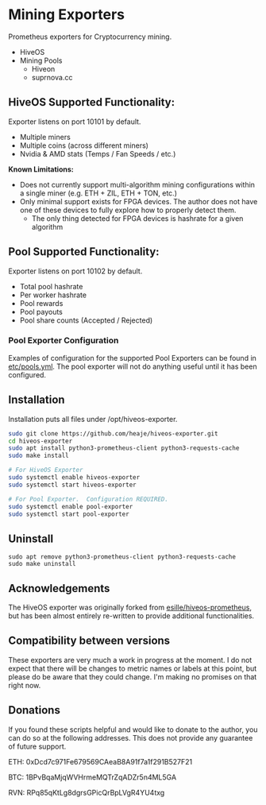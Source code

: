 # Mining Exporters
Prometheus exporters for Cryptocurrency mining.
* HiveOS
* Mining Pools
    * Hiveon
    * suprnova.cc

## HiveOS Supported Functionality:
Exporter listens on port 10101 by default.

* Multiple miners
* Multiple coins (across different miners)
* Nvidia & AMD stats (Temps / Fan Speeds / etc.)

**Known Limitations:**
* Does not currently support multi-algorithm mining configurations within a single miner (e.g. ETH + ZIL, ETH + TON, etc.)
* Only minimal support exists for FPGA devices.  The author does not have one of these devices to fully explore how to properly detect them.
  * The only thing detected for FPGA devices is hashrate for a given algorithm

## Pool Supported Functionality:
Exporter listens on port 10102 by default.

* Total pool hashrate
* Per worker hashrate
* Pool rewards
* Pool payouts
* Pool share counts (Accepted / Rejected)

### Pool Exporter Configuration
Examples of configuration for the supported Pool Exporters can be found in [etc/pools.yml](etc/pools.yml).  The pool exporter will not do anything useful until it has been configured.

## Installation
Installation puts all files under /opt/hiveos-exporter.

```bash
sudo git clone https://github.com/heaje/hiveos-exporter.git
cd hiveos-exporter
sudo apt install python3-prometheus-client python3-requests-cache
sudo make install

# For HiveOS Exporter
sudo systemctl enable hiveos-exporter
sudo systemctl start hiveos-exporter

# For Pool Exporter.  Configuration REQUIRED.
sudo systemctl enable pool-exporter
sudo systemctl start pool-exporter
```

## Uninstall
```
sudo apt remove python3-prometheus-client python3-requests-cache
sudo make uninstall
```

## Acknowledgements
The HiveOS exporter was originally forked from [esille/hiveos-prometheus](https://github.com/esille/hiveos-prometheus), but has been almost entirely re-written to provide additional functionalities.

## Compatibility between versions
These exporters are very much a work in progress at the moment.  I do not expect that there will be changes to metric names or labels at this point, but please do be aware that they could change.  I'm making no promises on that right now.

## Donations
If you found these scripts helpful and would like to donate to the author, you can do so at the following addresses.  This does not provide any guarantee of future support.

ETH: 0xDcd7c971Fe679569CAeaB8A91f7a1f291B527F21

BTC: 1BPvBqaMjqWVHrmeMQTrZqADZr5n4ML5GA

RVN: RPq85qKtLg8dgrsGPicQrBpLVgR4YU4txg